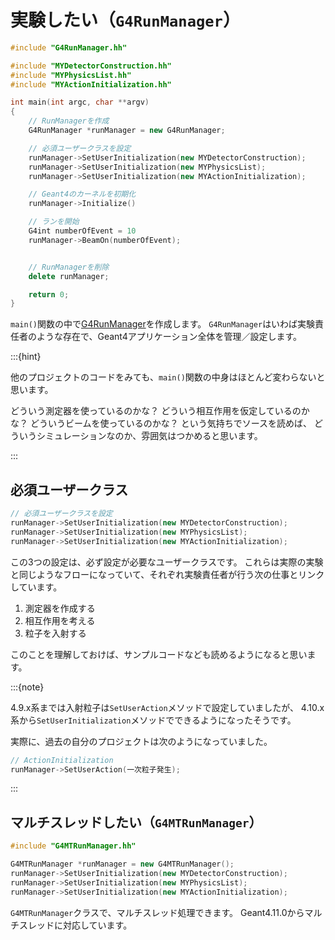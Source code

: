 # 実験したい（``G4RunManager``）

```cpp
#include "G4RunManager.hh"

#include "MYDetectorConstruction.hh"
#include "MYPhysicsList.hh"
#include "MYActionInitialization.hh"

int main(int argc, char **argv)
{
    // RunManagerを作成
    G4RunManager *runManager = new G4RunManager;

    // 必須ユーザークラスを設定
    runManager->SetUserInitialization(new MYDetectorConstruction);
    runManager->SetUserInitialization(new MYPhysicsList);
    runManager->SetUserInitialization(new MYActionInitialization);

    // Geant4のカーネルを初期化
    runManager->Initialize()

    // ランを開始
    G4int numberOfEvent = 10
    runManager->BeamOn(numberOfEvent);


    // RunManagerを削除
    delete runManager;

    return 0;
}
```

``main()``関数の中で[G4RunManager](https://geant4.kek.jp/Reference/11.2.0/classG4RunManager.html)を作成します。
``G4RunManager``はいわば実験責任者のような存在で、Geant4アプリケーション全体を管理／設定します。

:::{hint}

他のプロジェクトのコードをみても、``main()``関数の中身はほとんど変わらないと思います。

どういう測定器を使っているのかな？
どういう相互作用を仮定しているのかな？
どういうビームを使っているのかな？
という気持ちでソースを読めば、
どういうシミュレーションなのか、雰囲気はつかめると思います。

:::

## 必須ユーザークラス

```cpp
// 必須ユーザークラスを設定
runManager->SetUserInitialization(new MYDetectorConstruction);
runManager->SetUserInitialization(new MYPhysicsList);
runManager->SetUserInitialization(new MYActionInitialization);
```

この3つの設定は、必ず設定が必要なユーザークラスです。
これらは実際の実験と同じようなフローになっていて、それぞれ実験責任者が行う次の仕事とリンクしています。

1. 測定器を作成する
2. 相互作用を考える
3. 粒子を入射する

このことを理解しておけば、サンプルコードなども読めるようになると思います。

:::{note}

4.9.x系までは入射粒子は``SetUserAction``メソッドで設定していましたが、
4.10.x系から``SetUserInitialization``メソッドでできるようになったそうです。

実際に、過去の自分のプロジェクトは次のようになっていました。

```cpp
// ActionInitialization
runManager->SetUserAction(一次粒子発生);
```

:::


## マルチスレッドしたい（``G4MTRunManager``）

```cpp
#include "G4MTRunManager.hh"

G4MTRunManager *runManager = new G4MTRunManager();
runManager->SetUserInitialization(new MYDetectorConstruction);
runManager->SetUserInitialization(new MYPhysicsList);
runManager->SetUserInitialization(new MYActionInitialization);
```

``G4MTRunManager``クラスで、マルチスレッド処理できます。
Geant4.11.0からマルチスレッドに対応しています。
